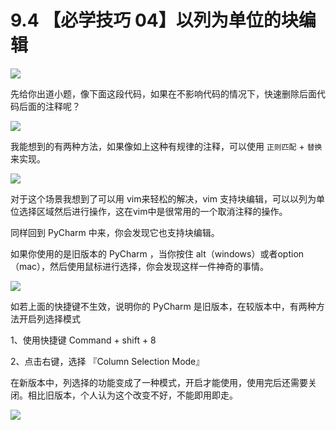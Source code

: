 # 9.4 【必学技巧 04】以列为单位的块编辑

![](http://image.iswbm.com/20200804124133.png)

先给你出道小题，像下面这段代码，如果在不影响代码的情况下，快速删除后面代码后面的注释呢？

![](http://image.python-online.cn/20190721132238.png)

我能想到的有两种方法，如果像如上这种有规律的注释，可以使用 `正则匹配` + `替换` 来实现。

![](http://image.python-online.cn/20190721133403.png)

对于这个场景我想到了可以用 vim来轻松的解决，vim 支持块编辑，可以以列为单位选择区域然后进行操作，这在vim中是很常用的一个取消注释的操作。

同样回到 PyCharm 中来，你会发现它也支持块编辑。

如果你使用的是旧版本的 PyCharm ，当你按住 alt（windows）或者option（mac），然后使用鼠标进行选择，你会发现这样一件神奇的事情。

![](https://i.loli.net/2019/07/21/5d3401410087b61815.gif)

如若上面的快捷键不生效，说明你的 PyCharm 是旧版本，在较版本中，有两种方法开启列选择模式

1、使用快捷键 Command + shift + 8

2、点击右键，选择 『Column Selection Mode』

在新版本中，列选择的功能变成了一种模式，开启才能使用，使用完后还需要关闭。相比旧版本，个人认为这个改变不好，不能即用即走。

![](http://image.iswbm.com/20200607174235.png)